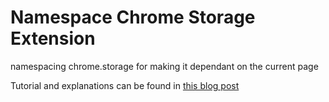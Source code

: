 # Namespace Chrome Storage Extension
namespacing chrome.storage for making it dependant on the current page

Tutorial and explanations can be found in [this blog post](https://gabriellazcano.com/blog/namespacing-chrome-storage-for-page-dependant-settings-in-your-chrome-extension/)

